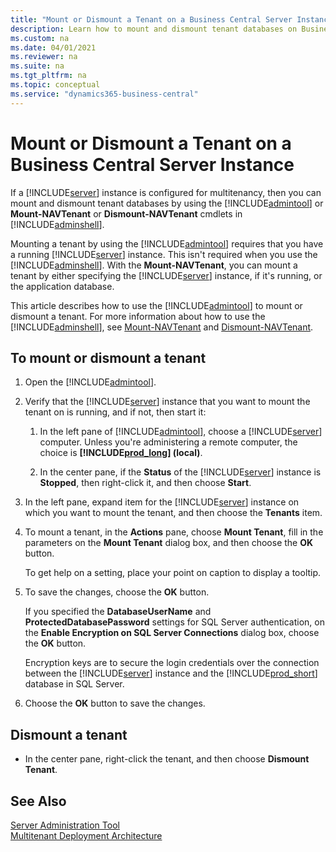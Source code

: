 ```yaml
---
title: "Mount or Dismount a Tenant on a Business Central Server Instance"
description: Learn how to mount and dismount tenant databases on Business Central Server instances
ms.custom: na
ms.date: 04/01/2021
ms.reviewer: na
ms.suite: na
ms.tgt_pltfrm: na
ms.topic: conceptual
ms.service: "dynamics365-business-central"
---
```

# Mount or Dismount a Tenant on a Business Central Server Instance

If a [!INCLUDE[server](../developer/includes/server.md)] instance is configured for multitenancy, then you can mount and dismount tenant databases by using the [!INCLUDE[admintool](../developer/includes/admintool.md)] or **Mount-NAVTenant** or **Dismount-NAVTenant** cmdlets in [!INCLUDE[adminshell](../developer/includes/adminshell.md)].  

Mounting a tenant by using the [!INCLUDE[admintool](../developer/includes/admintool.md)] requires that you have a running [!INCLUDE[server](../developer/includes/server.md)] instance. This isn't required when you use the [!INCLUDE[adminshell](../developer/includes/adminshell.md)]. With the **Mount-NAVTenant**, you can mount a tenant by either specifying the [!INCLUDE[server](../developer/includes/server.md)] instance, if it's running, or the application database.  

This article describes how to use the [!INCLUDE[admintool](../developer/includes/admintool.md)] to mount or dismount a tenant. For more information about how to use the [!INCLUDE[adminshell](../developer/includes/adminshell.md)], see [Mount-NAVTenant](/powershell/module/microsoft.dynamics.nav.management/mount-navtenant) and [Dismount-NAVTenant](/powershell/module/microsoft.dynamics.nav.management/dismount-navtenant).  

## To mount or dismount a tenant

1. Open the [!INCLUDE[admintool](../developer/includes/admintool.md)].  

2. Verify that the [!INCLUDE[server](../developer/includes/server.md)] instance that you want to mount the tenant on is running, and if not, then start it:  

    1. In the left pane of [!INCLUDE[admintool](../developer/includes/admintool.md)], choose a [!INCLUDE[server](../developer/includes/server.md)] computer. Unless you're administering a remote computer, the choice is **[!INCLUDE[prod_long](../developer/includes/prod_long.md)] \(local\)**.  

    2. In the center pane, if the **Status** of the [!INCLUDE[server](../developer/includes/server.md)] instance is **Stopped**, then right-click it, and then choose **Start**.  

3. In the left pane, expand item for the [!INCLUDE[server](../developer/includes/server.md)] instance on which you want to mount the tenant, and then choose the **Tenants** item.  

4. To mount a tenant, in the **Actions** pane, choose **Mount Tenant**, fill in the parameters on the **Mount Tenant** dialog box, and then choose the **OK** button.  

     To get help on a setting, place your point on caption to display a tooltip.  

5. To save the changes, choose the **OK** button.  

     If you specified the **DatabaseUserName** and **ProtectedDatabasePassword** settings for SQL Server authentication, on the **Enable Encryption on SQL Server Connections** dialog box, choose the **OK** button.  

     Encryption keys are to secure the login credentials over the connection between the [!INCLUDE[server](../developer/includes/server.md)] instance and the [!INCLUDE[prod_short](../developer/includes/prod_short.md)] database in SQL Server.  

6. Choose the **OK** button to save the changes.  

## Dismount a tenant  

- In the center pane, right-click the tenant, and then choose **Dismount Tenant**.  

## See Also  
 [Server Administration Tool](administration-tool.md)   
 [Multitenant Deployment Architecture](../deployment/Multitenant-Deployment-Architecture.md)